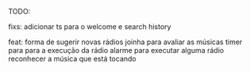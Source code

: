 TODO:

fixs:
adicionar ts para o welcome e search history

feat:
forma de sugerir novas rádios
joinha para avaliar as músicas
timer para para a execução da rádio
alarme para executar alguma rádio
reconhecer a música que está tocando
